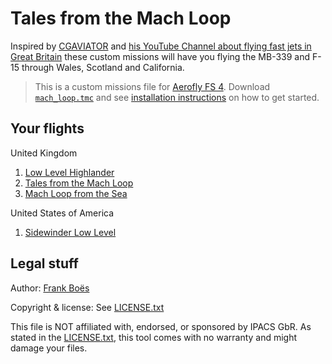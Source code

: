 Tales from the Mach Loop
========================

Inspired by [CGAVIATOR](https://www.cgaviator.co.uk/) and [his YouTube Channel about flying fast jets in Great Britain](https://www.youtube.com/cgaviator) these custom missions will have you flying the MB-339 and F-15 through Wales, Scotland and California.

> This is a custom missions file for [Aerofly FS 4](https://www.aerofly.com/). Download [`mach_loop.tmc`](./mach_loop.tmc) and see [installation instructions](https://fboes.github.io/aerofly-missions/docs/generic-installation.html) on how to get started.

Your flights
--------

United Kingdom

1. [Low Level Highlander](./Low_Level_Highlander.md)
1. [Tales from the Mach Loop](./Mach_Loop.md)
1. [Mach Loop from the Sea](./Mach_Loop_from_the_Sea.md)

United States of America

1. [Sidewinder Low Level](./Sidewinder_Low_Level.md)

Legal stuff
-----------

Author: [Frank Boës](https://3960.org)

Copyright & license: See [LICENSE.txt](../../LICENSE.txt)

This file is NOT affiliated with, endorsed, or sponsored by IPACS GbR. As stated in the [LICENSE.txt](../../LICENSE.txt), this tool comes with no warranty and might damage your files.
